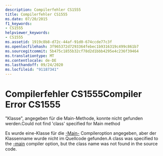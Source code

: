 ```yaml
---
description: Compilerfehler CS1555
title: Compilerfehler CS1555
ms.date: 07/20/2015
f1_keywords:
- CS1555
helpviewer_keywords:
- CS1555
ms.assetid: 1919c8b8-d72c-44af-91d0-674ccde77c3f
ms.openlocfilehash: 3f965372d7293364febec1b9316319c499c861b7
ms.sourcegitcommit: 5b475c1855b32cf78d2d1bbb4295e4c236f39464
ms.translationtype: MT
ms.contentlocale: de-DE
ms.lasthandoff: 09/24/2020
ms.locfileid: "91187341"
---
```

# <a name="compiler-error-cs1555"></a><span data-ttu-id="9b62c-103">Compilerfehler CS1555</span><span class="sxs-lookup"><span data-stu-id="9b62c-103">Compiler Error CS1555</span></span>

<span data-ttu-id="9b62c-104">"Klasse", angegeben für die Main-Methode, konnte nicht gefunden werden.</span><span class="sxs-lookup"><span data-stu-id="9b62c-104">Could not find 'class' specified for Main method</span></span>  
  
 <span data-ttu-id="9b62c-105">Es wurde eine-Klasse für die [-Main-](../language-reference/compiler-options/main-compiler-option.md) Compileroption angegeben, aber der Klassenname wurde nicht im Quellcode gefunden.</span><span class="sxs-lookup"><span data-stu-id="9b62c-105">A class was specified to the [-main](../language-reference/compiler-options/main-compiler-option.md) compiler option, but the class name was not found in the source code.</span></span>
